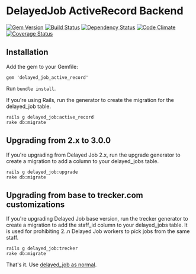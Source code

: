 # DelayedJob ActiveRecord Backend

[![Gem Version](https://badge.fury.io/rb/delayed_job_active_record.png)](https://rubygems.org/gems/delayed_job_active_record)
[![Build Status](https://travis-ci.org/collectiveidea/delayed_job_active_record.png)](https://travis-ci.org/collectiveidea/delayed_job_active_record)
[![Dependency Status](https://gemnasium.com/collectiveidea/delayed_job_active_record.png)](https://gemnasium.com/collectiveidea/delayed_job_active_record)
[![Code Climate](https://codeclimate.com/github/collectiveidea/delayed_job_active_record.png)](https://codeclimate.com/github/collectiveidea/delayed_job_active_record)
[![Coverage Status](https://coveralls.io/repos/collectiveidea/delayed_job_active_record/badge.png?branch=master)](https://coveralls.io/r/collectiveidea/delayed_job_active_record)

## Installation

Add the gem to your Gemfile:

    gem 'delayed_job_active_record'

Run `bundle install`.

If you're using Rails, run the generator to create the migration for the
delayed_job table.

    rails g delayed_job:active_record
    rake db:migrate

## Upgrading from 2.x to 3.0.0

If you're upgrading from Delayed Job 2.x, run the upgrade generator to create a
migration to add a column to your delayed_jobs table.

    rails g delayed_job:upgrade
    rake db:migrate

## Upgrading from base to trecker.com customizations

If you're upgrading Delayed Job base version, run the trecker generator to create a
migration to add the staff_id column to your delayed_jobs table. It is used
for prohibiting 2..n Delayed Job workers to pick jobs from the same staff.

    rails g delayed_job:trecker
    rake db:migrate

That's it. Use [delayed_job as normal](http://github.com/collectiveidea/delayed_job).
